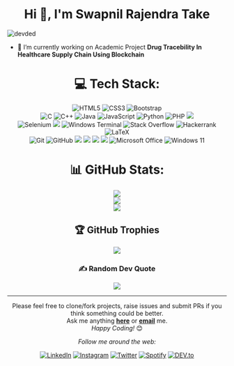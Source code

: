 

<h1 align="center">Hi 👋, I'm Swapnil Rajendra Take</h1>


<p align="left"> <img src="https://komarev.com/ghpvc/?username=swapniltake1" alt="devded" /> </p>



- 🌱 I’m currently working on Academic Project **Drug Tracebility In Healthcare Supply Chain Using Blockchain**




<div align="center">
  
  # 💻 Tech Stack:
  
  ![HTML5](https://img.shields.io/badge/html5-%23E34F26.svg?style=for-the-badge&logo=html5&logoColor=white)
  ![CSS3](https://img.shields.io/badge/css3-%231572B6.svg?style=for-the-badge&logo=css3&logoColor=white)
  ![Bootstrap](https://img.shields.io/badge/bootstrap-%23563D7C.svg?style=for-the-badge&logo=bootstrap&logoColor=white)
  <br>
  ![C](https://img.shields.io/badge/c-%2300599C.svg?style=for-the-badge&logo=c&logoColor=white)
  ![C++](https://img.shields.io/badge/c++-%2300599C.svg?style=for-the-badge&logo=c%2B%2B&logoColor=white)
  ![Java](https://img.shields.io/badge/java-%23ED8B00.svg?style=for-the-badge&logo=java&logoColor=white)
  ![JavaScript](https://img.shields.io/badge/javascript-%23323330.svg?style=for-the-badge&logo=javascript&logoColor=%23F7DF1E)
  ![Python](https://img.shields.io/badge/python-3670A0?style=for-the-badge&logo=python&logoColor=ffdd54)
  ![PHP](https://img.shields.io/badge/php-%23777BB4.svg?style=for-the-badge&logo=php&logoColor=white)
   <img src="https://img.shields.io/badge/MySQL-00000F?style=for-the-badge&logo=mysql&logoColor=white">
  <br>
  ![Selenium](https://img.shields.io/badge/-selenium-%43B02A?style=for-the-badge&logo=selenium&logoColor=white)
  <img src="https://img.shields.io/badge/NPM-%23000000.svg?style=for-the-badge&logo=npm&logoColor=white" >
  ![Windows Terminal](https://img.shields.io/badge/Windows%20Terminal-%234D4D4D.svg?style=for-the-badge&logo=windows-terminal&logoColor=white)
  ![Stack Overflow](https://img.shields.io/badge/-Stackoverflow-FE7A16?style=for-the-badge&logo=stack-overflow&logoColor=white)
  ![Hackerrank](https://img.shields.io/badge/-Hackerrank-2EC866?style=for-the-badge&logo=HackerRank&logoColor=white)
  ![LaTeX](https://img.shields.io/badge/latex-%23008080.svg?style=for-the-badge&logo=latex&logoColor=white)
   <br>
  ![Git](https://img.shields.io/badge/git-%23F05033.svg?style=for-the-badge&logo=git&logoColor=white)
  ![GitHub](https://img.shields.io/badge/github-%23121011.svg?style=for-the-badge&logo=github&logoColor=white)
  <img src="https://img.shields.io/badge/Eclipse-FE7A16.svg?style=for-the-badge&logo=Eclipse&logoColor=white" >
  <img src="https://img.shields.io/badge/jupyter-%23FA0F00.svg?style=for-the-badge&logo=jupyter&logoColor=white" >
  <img src="https://img.shields.io/badge/Visual_Studio_Code-0078D4?style=for-the-badge&logo=visual%20studio%20code&logoColor=white" >
  <img src="https://img.shields.io/badge/Xampp-F37623?style=for-the-badge&logo=xampp&logoColor=white" > 
  ![Microsoft Office](https://img.shields.io/badge/Microsoft_Office-D83B01?style=for-the-badge&logo=microsoft-office&logoColor=white)
  ![Windows 11](https://img.shields.io/badge/Windows%2011-%230079d5.svg?style=for-the-badge&logo=Windows%2011&logoColor=white)

</div>


<div align="center">
  
  
# 📊 GitHub Stats:
  
![](https://github-readme-stats.vercel.app/api/top-langs/?username=swapniltake1&theme=dark&hide_border=false&include_all_commits=false&count_private=false&layout=compact)
  <br>
![](https://github-readme-stats.vercel.app/api?username=swapniltake1&theme=dark&hide_border=false&include_all_commits=false&count_private=false)<br/>
![](https://github-readme-streak-stats.herokuapp.com/?user=swapniltake1&theme=dark&hide_border=false)<br/>

## 🏆 GitHub Trophies
![](https://github-profile-trophy.vercel.app/?username=swapniltake1&theme=radical&no-frame=false&no-bg=false&margin-w=4)

### ✍️ Random Dev Quote
![](https://quotes-github-readme.vercel.app/api?type=horizontal&theme=radical)

---
  
<div align="center">


Please feel free to clone/fork projects, raise issues and submit PRs if you think something could be better. <br> Ask me anything <a href="https://github.com/swapniltake1/issues/new"><b>here</b></a> or <a href="mailto:swapniltake1@outlook.com"><b>email</b></a> me.
 <br>
<i>Happy Coding!</i> 😊

</div>
<i>Follow me around the web:</i><br>

<a href="https://www.linkedin.com/in/swapniltake1" target="_blank"><img src="https://img.shields.io/badge/linkedin-%230077B5.svg?style=for-the-badge&logo=linkedin&logoColor=white" alt="LinkedIn"></a>
<a href="https://www.instagram.com/swapniltake_patil" target="_blank"><img src="https://img.shields.io/badge/Instagram-%23E4405F.svg?style=for-the-badge&logo=Instagram&logoColor=white" alt="Instagram"></a>
<a href="https://twitter.com/swapniltake01" target="_blank"><img src="https://img.shields.io/badge/Twitter-%231DA1F2.svg?style=for-the-badge&logo=Twitter&logoColor=white" alt="Twitter"></a>
<a href="https://www.youtube.com/@thecodebreaker" target="_blank"><img src="https://img.shields.io/badge/YouTube-%23FF0000.svg?style=for-the-badge&logo=YouTube&logoColor=white" alt="Spotify"></a>
<a href="https://stackoverflow.com/users/16260040/swapnil?tab=profile" target="_blank"><img src="https://img.shields.io/badge/-Stackoverflow-FE7A16?style=for-the-badge&logo=stack-overflow&logoColor=white" alt="DEV.to"></a>

</div>

